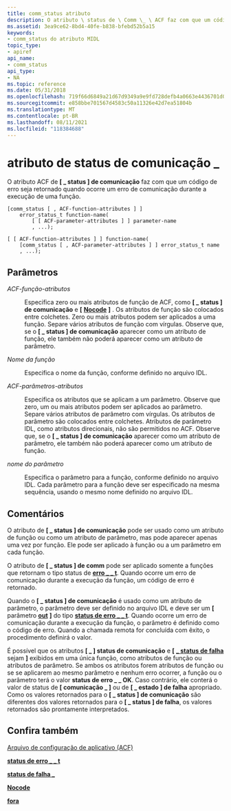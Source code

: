 ```yaml
---
title: comm_status atributo
description: O atributo \ status de \ Comm \_ \ ACF faz com que um código de erro seja retornado quando ocorre um erro de comunicação durante a execução de uma função.
ms.assetid: 3ea9ce62-8bd4-40fe-b838-bfebd52b5a15
keywords:
- comm_status do atributo MIDL
topic_type:
- apiref
api_name:
- comm_status
api_type:
- NA
ms.topic: reference
ms.date: 05/31/2018
ms.openlocfilehash: 719f66d6849a21d67d9349a9e9fd728defb4a0663e4436701d06f20209f4d5b9
ms.sourcegitcommit: e858bbe701567d4583c50a11326e42d7ea51804b
ms.translationtype: MT
ms.contentlocale: pt-BR
ms.lasthandoff: 08/11/2021
ms.locfileid: "118384688"
---
```

# <a name="comm_status-attribute"></a>atributo de status de comunicação \_

O atributo ACF de **\[ \_ status \] de comunicação** faz com que um código de erro seja retornado quando ocorre um erro de comunicação durante a execução de uma função.

``` syntax
[comm_status [ , ACF-function-attributes ] ] 
    error_status_t function-name(
        [ [ ACF-parameter-attributes ] ] parameter-name
        , ...);

[ [ ACF-function-attributes ] ] function-name(
    [comm_status [ , ACF-parameter-attributes ] ] error_status_t name
    , ...);
```

## <a name="parameters"></a>Parâmetros

<dl> <dt>

*ACF-função-atributos* 
</dt> <dd>

Especifica zero ou mais atributos de função de ACF, como **\[ \_ status \] de comunicação** e **\[** [**Nocode**](nocode.md) **\]** . Os atributos de função são colocados entre colchetes. Zero ou mais atributos podem ser aplicados a uma função. Separe vários atributos de função com vírgulas. Observe que, se o **\[ \_ status \] de comunicação** aparecer como um atributo de função, ele também não poderá aparecer como um atributo de parâmetro.

</dd> <dt>

*Nome da função* 
</dt> <dd>

Especifica o nome da função, conforme definido no arquivo IDL.

</dd> <dt>

*ACF-parâmetros-atributos* 
</dt> <dd>

Especifica os atributos que se aplicam a um parâmetro. Observe que zero, um ou mais atributos podem ser aplicados ao parâmetro. Separe vários atributos de parâmetro com vírgulas. Os atributos de parâmetro são colocados entre colchetes. Atributos de parâmetro IDL, como atributos direcionais, não são permitidos no ACF. Observe que, se o **\[ \_ status \] de comunicação** aparecer como um atributo de parâmetro, ele também não poderá aparecer como um atributo de função.

</dd> <dt>

*nome do parâmetro* 
</dt> <dd>

Especifica o parâmetro para a função, conforme definido no arquivo IDL. Cada parâmetro para a função deve ser especificado na mesma sequência, usando o mesmo nome definido no arquivo IDL.

</dd> </dl>

## <a name="remarks"></a>Comentários

O atributo de **\[ \_ status \] de comunicação** pode ser usado como um atributo de função ou como um atributo de parâmetro, mas pode aparecer apenas uma vez por função. Ele pode ser aplicado à função ou a um parâmetro em cada função.

O atributo de **\[ \_ status \] de comm** pode ser aplicado somente a funções que retornam o tipo status de [**erro \_ \_ t**](error-status-t.md). Quando ocorre um erro de comunicação durante a execução da função, um código de erro é retornado.

Quando o **\[ \_ status \] de comunicação** é usado como um atributo de parâmetro, o parâmetro deve ser definido no arquivo IDL e deve ser um **\[** parâmetro [**out**](out-idl.md) **\]** do tipo [**status de erro \_ \_ t**](error-status-t.md). Quando ocorre um erro de comunicação durante a execução da função, o parâmetro é definido como o código de erro. Quando a chamada remota for concluída com êxito, o procedimento definirá o valor.

É possível que os atributos **\[ \_ \] status de comunicação** e **\[** [**\_ status de falha**](fault-status.md) sejam **\]** exibidos em uma única função, como atributos de função ou atributos de parâmetro. Se ambos os atributos forem atributos de função ou se se aplicarem ao mesmo parâmetro e nenhum erro ocorrer, a função ou o parâmetro terá o valor **status de erro \_ \_ OK**. Caso contrário, ele conterá o valor de status de **\[ comunicação \_ \]** ou de **\[ \_ estado \] de falha** apropriado. Como os valores retornados para o **\[ \_ status \] de comunicação** são diferentes dos valores retornados para o **\[ \_ status \] de falha**, os valores retornados são prontamente interpretados.

## <a name="see-also"></a>Confira também

<dl> <dt>

[Arquivo de configuração de aplicativo (ACF)](application-configuration-file-acf-.md)
</dt> <dt>

[**status de erro \_ \_ t**](error-status-t.md)
</dt> <dt>

[**status de falha \_**](fault-status.md)
</dt> <dt>

[**Nocode**](nocode.md)
</dt> <dt>

[**fora**](out-idl.md)
</dt> </dl>

 

 




